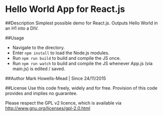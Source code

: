 # Hello World App for React.js

##Description
Simplest possible demo for React.js. Outputs Hello World in an H1 into a DIV.

##Usage
* Navigate to the directory.
* Enter `npm install` to load the Node.js modules.
* Run `npm run build` to build and compile the JS once.
* Run `npm run watch` to build and compile the JS whenever App.js (via main.js) is edited / saved.

##Author
Mark Howells-Mead | Since 24/11/2015

##License
Use this code freely, widely and for free. Provision of this code provides and implies no guarantee.

Please respect the GPL v2 licence, which is available via http://www.gnu.org/licenses/gpl-2.0.html